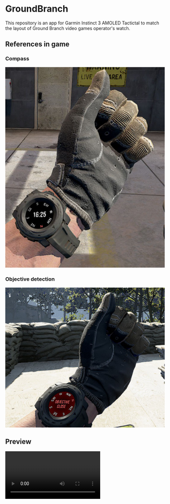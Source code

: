 # GroundBranch

This repository is an app for Garmin Instinct 3 AMOLED Tactictal to match
the layout of Ground Branch video games operator's watch.

## References in game

### Compass

![](references/16900_6.jpg)

### Objective detection

![](references/16900_8.jpg)

## Preview

![Actual result](./IMG_2039.mov)
